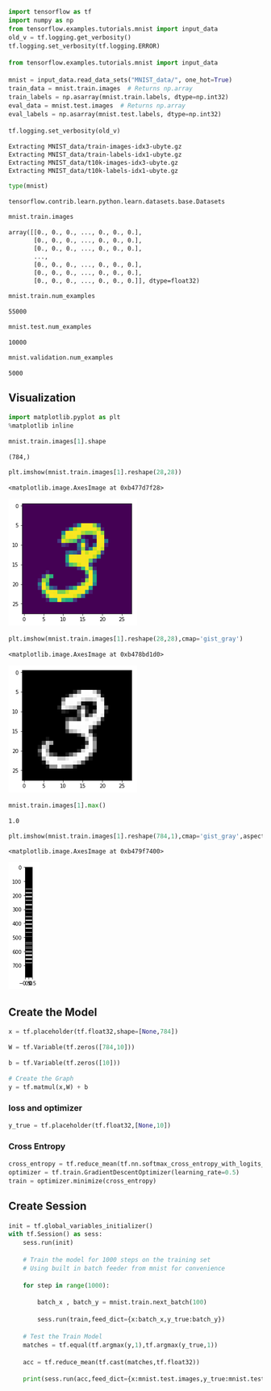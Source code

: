 

```python
import tensorflow as tf
import numpy as np
from tensorflow.examples.tutorials.mnist import input_data
old_v = tf.logging.get_verbosity()
tf.logging.set_verbosity(tf.logging.ERROR)

from tensorflow.examples.tutorials.mnist import input_data

mnist = input_data.read_data_sets("MNIST_data/", one_hot=True)
train_data = mnist.train.images  # Returns np.array
train_labels = np.asarray(mnist.train.labels, dtype=np.int32)
eval_data = mnist.test.images  # Returns np.array
eval_labels = np.asarray(mnist.test.labels, dtype=np.int32)

tf.logging.set_verbosity(old_v)
```

    Extracting MNIST_data/train-images-idx3-ubyte.gz
    Extracting MNIST_data/train-labels-idx1-ubyte.gz
    Extracting MNIST_data/t10k-images-idx3-ubyte.gz
    Extracting MNIST_data/t10k-labels-idx1-ubyte.gz



```python
type(mnist)
```




    tensorflow.contrib.learn.python.learn.datasets.base.Datasets




```python
mnist.train.images
```




    array([[0., 0., 0., ..., 0., 0., 0.],
           [0., 0., 0., ..., 0., 0., 0.],
           [0., 0., 0., ..., 0., 0., 0.],
           ...,
           [0., 0., 0., ..., 0., 0., 0.],
           [0., 0., 0., ..., 0., 0., 0.],
           [0., 0., 0., ..., 0., 0., 0.]], dtype=float32)




```python
mnist.train.num_examples
```




    55000




```python
mnist.test.num_examples
```




    10000




```python
mnist.validation.num_examples
```




    5000



## Visualization


```python
import matplotlib.pyplot as plt
%matplotlib inline
```


```python
mnist.train.images[1].shape
```




    (784,)




```python
plt.imshow(mnist.train.images[1].reshape(28,28))
```




    <matplotlib.image.AxesImage at 0xb477d7f28>




![png](Basic_MNIST_with_TF_files/Basic_MNIST_with_TF_9_1.png)



```python
plt.imshow(mnist.train.images[1].reshape(28,28),cmap='gist_gray')
```




    <matplotlib.image.AxesImage at 0xb478bd1d0>




![png](Basic_MNIST_with_TF_files/Basic_MNIST_with_TF_10_1.png)



```python
mnist.train.images[1].max()
```




    1.0




```python
plt.imshow(mnist.train.images[1].reshape(784,1),cmap='gist_gray',aspect=0.02)
```




    <matplotlib.image.AxesImage at 0xb479f7400>




![png](Basic_MNIST_with_TF_files/Basic_MNIST_with_TF_12_1.png)


## Create the Model


```python
x = tf.placeholder(tf.float32,shape=[None,784])
```


```python
W = tf.Variable(tf.zeros([784,10]))
```


```python
b = tf.Variable(tf.zeros([10]))
```


```python
# Create the Graph
y = tf.matmul(x,W) + b 
```

### loss and optimizer


```python
y_true = tf.placeholder(tf.float32,[None,10])
```

### Cross Entropy


```python
cross_entropy = tf.reduce_mean(tf.nn.softmax_cross_entropy_with_logits_v2(labels=y_true, logits=y))
optimizer = tf.train.GradientDescentOptimizer(learning_rate=0.5)
train = optimizer.minimize(cross_entropy)
```

## Create Session


```python
init = tf.global_variables_initializer()
with tf.Session() as sess:
    sess.run(init)
    
    # Train the model for 1000 steps on the training set
    # Using built in batch feeder from mnist for convenience
    
    for step in range(1000):
        
        batch_x , batch_y = mnist.train.next_batch(100)
        
        sess.run(train,feed_dict={x:batch_x,y_true:batch_y})
        
    # Test the Train Model
    matches = tf.equal(tf.argmax(y,1),tf.argmax(y_true,1))
    
    acc = tf.reduce_mean(tf.cast(matches,tf.float32))
    
    print(sess.run(acc,feed_dict={x:mnist.test.images,y_true:mnist.test.labels}))
```


```python

```
